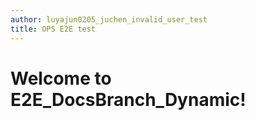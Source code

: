 ```yaml
---
author: luyajun0205_juchen_invalid_user_test
title: OPS E2E test
---
```


# Welcome to E2E_DocsBranch_Dynamic!
